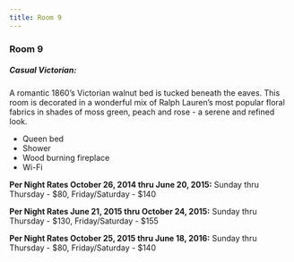 ```yaml
---
title: Room 9
---
```


### Room 9

##### Casual Victorian:
A romantic 1860’s Victorian walnut bed is tucked beneath the eaves. This room is decorated in a wonderful mix of Ralph Lauren’s most popular floral fabrics in shades of moss green, peach and rose - a serene and refined look.
- Queen bed
- Shower
- Wood burning fireplace
- Wi-Fi

**Per Night Rates October 26, 2014 thru June 20, 2015:**
Sunday thru Thursday - $80, Friday/Saturday - $140

**Per Night Rates June 21, 2015 thru October 24, 2015:**
Sunday thru Thursday - $130, Friday/Saturday - $155

**Per Night Rates October 25, 2015 thru June 18, 2016:**
Sunday thru Thursday - $80, Friday/Saturday - $140
